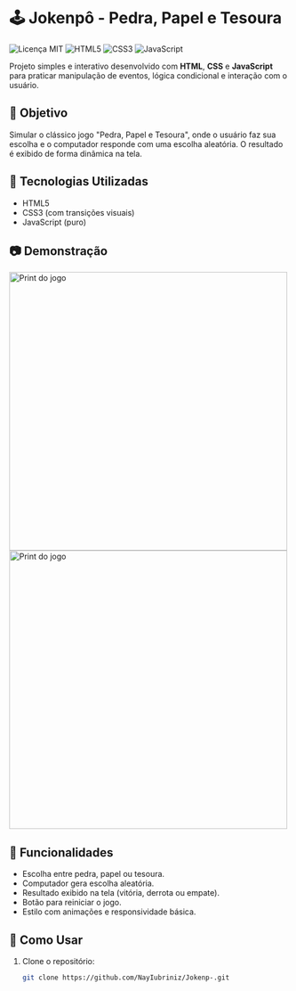 # 🕹️ Jokenpô - Pedra, Papel e Tesoura


![Licença MIT](https://img.shields.io/badge/Licen%C3%A7a-MIT-green.svg)
![HTML5](https://img.shields.io/badge/HTML5-%23E34F26.svg?style=flat&logo=html5&logoColor=white)
![CSS3](https://img.shields.io/badge/CSS3-%231572B6.svg?style=flat&logo=css3&logoColor=white)
![JavaScript](https://img.shields.io/badge/JavaScript-%23F7DF1E.svg?style=flat&logo=javascript&logoColor=black)


Projeto simples e interativo desenvolvido com **HTML**, **CSS** e **JavaScript** para praticar manipulação de eventos, lógica condicional e interação com o usuário.

## 🎯 Objetivo

Simular o clássico jogo "Pedra, Papel e Tesoura", onde o usuário faz sua escolha e o computador responde com uma escolha aleatória. O resultado é exibido de forma dinâmica na tela.

## 🧠 Tecnologias Utilizadas

- HTML5
- CSS3 (com transições visuais)
- JavaScript (puro)

## 📷 Demonstração

<img src="img/jokenpô-img1.png" alt="Print do jogo" width="500"/>
<img src="img/jokenpô-img2.png" alt="Print do jogo" width="500"/>

## 🚀 Funcionalidades

- Escolha entre pedra, papel ou tesoura.
- Computador gera escolha aleatória.
- Resultado exibido na tela (vitória, derrota ou empate).
- Botão para reiniciar o jogo.
- Estilo com animações e responsividade básica.

## 📁 Como Usar

1. Clone o repositório:
   ```bash
   git clone https://github.com/NayIubriniz/Jokenp-.git
